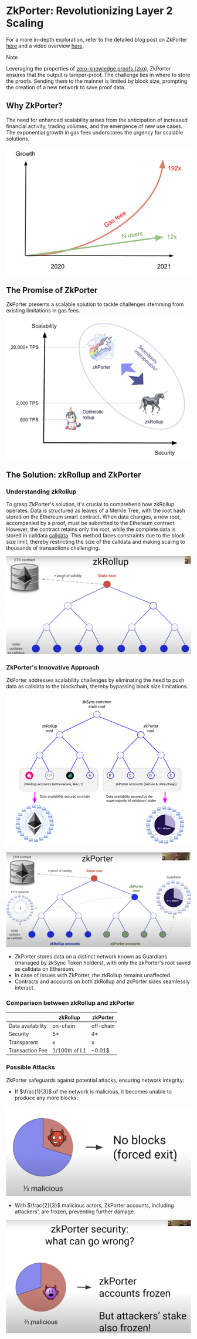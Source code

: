 # ZkPorter: Revolutionizing Layer 2 Scaling

For a more in-depth exploration, refer to the detailed blog post on
ZkPorter [here](https://blog.matter-labs.io/zkporter-a-breakthrough-in-l2-scaling-ed5e48842fbf) and a video
overview [here](https://www.youtube.com/watch?v=dukgSVE6fxc&t=683s).

> [!NOTE]
> Leveraging the properties of [zero-knowledge proofs (zkp)](../terms/zkp.md), ZkPorter ensures that the output is
> tamper-proof. The challenge lies in where to store the proofs. Sending them to the mainnet is limited by block size,
> prompting the creation of a new network to save proof data.

## Why ZkPorter?

The need for enhanced scalability arises from the anticipation of increased financial activity, trading volumes, and the
emergence of new use cases. The exponential growth in gas fees underscores the urgency for scalable solutions.

![Gas Fee Growth](attachments/gas_fee.png)

## The Promise of ZkPorter

ZkPorter presents a scalable solution to tackle challenges stemming from existing limitations in gas fees.

![ZkPorter Scalability](attachments/zk_porter_scalability.png)

## The Solution: zkRollup and ZkPorter

### Understanding zkRollup

To grasp ZkPorter's solution, it's crucial to comprehend how zkRollup operates. Data is structured as leaves of a Merkle Tree, with the
root hash stored on the Ethereum smart contract. When data changes, a new root, accompanied by a proof, must be submitted to the
Ethereum contract. However, the contract retains only the root, while the complete data is stored in
calldata [calldata](https://solidity-by-example.org/data-locations/). This method faces constraints due to the block size limit,
thereby restricting the size of the calldata and making scaling to thousands of transactions challenging.

![zkRollup State 1](attachments/zkrollup_state_1.png)

### ZkPorter's Innovative Approach

ZkPorter addresses scalability challenges by eliminating the need to push data as calldata to the blockchain, thereby
bypassing block size limitations.

![ZkPorter State](attachments/state.png)

![zkRollup State 2](attachments/zkrollup_state_2.png)

- ZkPorter stores data on a distinct network known as Guardians (managed by zkSync Token holders), with only the
  zkPorter's root saved as calldata on Ethereum.
- In case of issues with ZkPorter, the zkRollup remains unaffected.
- Contracts and accounts on both zkRollup and zkPorter sides seamlessly interact.

### Comparison between zkRollup and zkPorter

|                   | zkRollup      | zkPorter  |
|-------------------|---------------|-----------|
| Data availability | on-chain      | off-chain |
| Security          | 5*            | 4*        |
| Transparent       | x             | x         |
| Transaction Fee   | 1/100th of L1 | ~0.01$    |

### Possible Attacks

ZkPorter safeguards against potential attacks, ensuring network integrity:

- If $\frac{1}{3}$ of the network is malicious, it becomes unable to produce any more blocks.

![Malicious Attack](attachments/malicious.png)

- With $\frac{2}{3}$ malicious actors, ZkPorter accounts, including attackers', are frozen, preventing further damage.

![Malicious Attack 1](attachments/malicious_1.png)
